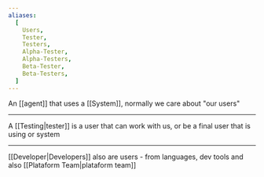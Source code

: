 ```yaml
---
aliases:
  [
    Users,
    Tester,
    Testers,
    Alpha-Tester,
    Alpha-Testers,
    Beta-Tester,
    Beta-Testers,
  ]
---
```


An [[agent]] that uses a [[System]], normally we care about "our users"

---

A [[Testing|tester]] is a user that can work with us, or be a final user that is using or system

---

[[Developer|Developers]] also are users - from languages, dev tools and also [[Plataform Team|plataform team]]
